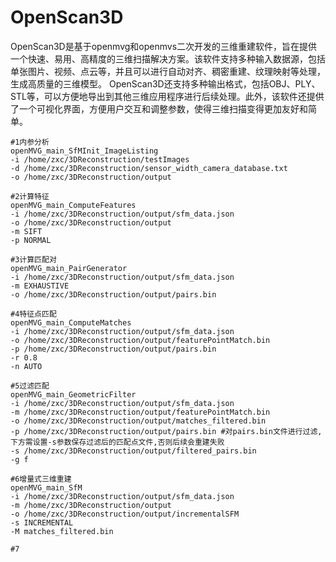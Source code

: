 # OpenScan3D
OpenScan3D是基于openmvg和openmvs二次开发的三维重建软件，旨在提供一个快速、易用、高精度的三维扫描解决方案。该软件支持多种输入数据源，包括单张图片、视频、点云等，并且可以进行自动对齐、稠密重建、纹理映射等处理，生成高质量的三维模型。  OpenScan3D还支持多种输出格式，包括OBJ、PLY、STL等，可以方便地导出到其他三维应用程序进行后续处理。此外，该软件还提供了一个可视化界面，方便用户交互和调整参数，使得三维扫描变得更加友好和简单。

```shell
#1内参分析
openMVG_main_SfMInit_ImageListing 
-i /home/zxc/3DReconstruction/testImages 
-d /home/zxc/3DReconstruction/sensor_width_camera_database.txt 
-o /home/zxc/3DReconstruction/output

#2计算特征
openMVG_main_ComputeFeatures 
-i /home/zxc/3DReconstruction/output/sfm_data.json 
-o /home/zxc/3DReconstruction/output 
-m SIFT 
-p NORMAL

#3计算匹配对
openMVG_main_PairGenerator 
-i /home/zxc/3DReconstruction/output/sfm_data.json 
-m EXHAUSTIVE 
-o /home/zxc/3DReconstruction/output/pairs.bin

#4特征点匹配
openMVG_main_ComputeMatches 
-i /home/zxc/3DReconstruction/output/sfm_data.json 
-o /home/zxc/3DReconstruction/output/featurePointMatch.bin 
-p /home/zxc/3DReconstruction/output/pairs.bin 
-r 0.8 
-n AUTO

#5过滤匹配
openMVG_main_GeometricFilter 
-i /home/zxc/3DReconstruction/output/sfm_data.json 
-m /home/zxc/3DReconstruction/output/featurePointMatch.bin 
-o /home/zxc/3DReconstruction/output/matches_filtered.bin 
-p /home/zxc/3DReconstruction/output/pairs.bin #对pairs.bin文件进行过滤,下方需设置-s参数保存过滤后的匹配点文件,否则后续会重建失败
-s /home/zxc/3DReconstruction/output/filtered_pairs.bin 
-g f

#6增量式三维重建
openMVG_main_SfM 
-i /home/zxc/3DReconstruction/output/sfm_data.json 
-m /home/zxc/3DReconstruction/output 
-o /home/zxc/3DReconstruction/output/incrementalSFM 
-s INCREMENTAL 
-M matches_filtered.bin

#7
```